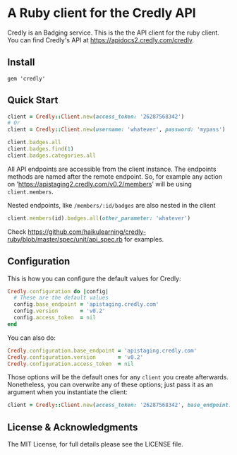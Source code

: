 # A Ruby client for the Credly API

Credly is an Badging service. This is the the API client for the ruby client. You can find Credly's API at https://apidocs2.credly.com/credly.

## Install

```
gem 'credly'
```

## Quick Start
```ruby
client = Credly::Client.new(access_token: '26287568342')
# Or
client = Credly::Client.new(username: 'whatever', password: 'mypass')

client.badges.all
client.badges.find(1)
client.badges.categories.all
```

All API endpoints are accessible from the client instance. The endpoints methods are named after the remote endpoint. So, for example any action on 'https://apistaging2.credly.com/v0.2/members' will be using `client.members`.

Nested endpoints, like `/members/:id/badges` are also nested in the client

```ruby
client.members(id).badges.all(other_parameter: 'whatever')
```

Check https://github.com/haikulearning/credly-ruby/blob/master/spec/unit/api_spec.rb for examples.


## Configuration

This is how you can configure the default values for Credly:

```ruby
Credly.configuration do |config|
  # These are the default values
  config.base_endpoint = 'apistaging.credly.com'
  config.version       = 'v0.2'
  config.access_token  = nil
end
```

You can also do:

```ruby
Credly.configuration.base_endpoint = 'apistaging.credly.com'
Credly.configuration.version       = 'v0.2'
Credly.configuration.access_token  = nil
```

Those options will be the default ones for any `client` you create afterwards. Nonetheless, you can overwrite any of these options; just pass it as an argument when you instantiate the client:

```ruby
client = Credly::Client.new(access_token: '26287568342', base_endpoint: 'apistaging.credly.com/', version: 'v0.2')
```

## License & Acknowledgments

The MIT License, for full details please see the LICENSE file.

